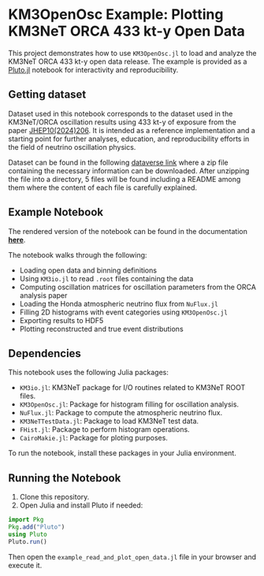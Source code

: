 # KM3OpenOsc Example: Plotting KM3NeT ORCA 433 kt-y Open Data

This project demonstrates how to use `KM3OpenOsc.jl`  to load and analyze the KM3NeT ORCA 433 kt-y open data release. The example is provided as a [Pluto.jl](https://github.com/fonsp/Pluto.jl) notebook for interactivity and reproducibility.

## Getting dataset

Dataset used in this notebook corresponds to the dataset used in the KM3NeT/ORCA oscillation results using 433 kt-y of exposure from the paper [JHEP10(2024)206](https://link.springer.com/content/pdf/10.1007/JHEP10(2024)206.pdf). 
It is intended as a reference implementation and a starting point for further analyses, education, and reproducibility efforts in the field of neutrino oscillation physics.

Dataset can be found in the following [dataverse link](https://opendata.km3net.de/dataset.xhtml?persistentId=doi:10.5072/FK2/Y0UXVW) where a zip file containing the necessary information can be downloaded.
After unzipping the file into a directory, 5 files will be found including a README among them where the content of each file is carefully explained.


## Example Notebook

The rendered version of the notebook can be found in the documentation [**here**](https://km3openosc-jl-fd9d00.pages.km3net.de/dev/notebooks/example_read_and_plot_open_data/).

The notebook walks through the following:
- Loading open data and binning definitions
- Using `KM3io.jl` to read `.root` files containing the data
- Computing oscillation matrices for oscillation parameters from the ORCA analysis paper
- Loading the Honda atmospheric neutrino flux from `NuFlux.jl`
- Filling 2D histograms with event categories using `KM3OpenOsc.jl`
- Exporting results to HDF5
- Plotting reconstructed and true event distributions

## Dependencies

This notebook uses the following Julia packages:
- `KM3io.jl`: KM3NeT package for I/O routines related to KM3NeT ROOT files.
- `KM3OpenOsc.jl`: Package for histogram filling for oscillation analysis.
- `NuFlux.jl`: Package to compute the atmospheric neutrino flux.
- `KM3NeTTestData.jl`: Package to load KM3NeT test data.
- `FHist.jl`: Package to perform histogram operations.
- `CairoMakie.jl`: Package for ploting purposes.

To run the notebook, install these packages in your Julia environment.

## Running the Notebook

1. Clone this repository.
2. Open Julia and install Pluto if needed:

```julia
import Pkg
Pkg.add("Pluto")
using Pluto
Pluto.run()
```

Then open the `example_read_and_plot_open_data.jl` file in your browser and execute it.